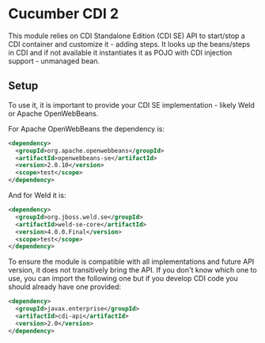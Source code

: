 Cucumber CDI 2
==============

This module relies on CDI Standalone Edition (CDI SE) API to start/stop a CDI container
and customize it - adding steps. It looks up the beans/steps in CDI and if not available
it instantiates it as POJO with CDI injection support - unmanaged bean.

## Setup

To use it, it is important to provide your CDI SE implementation - likely Weld or Apache OpenWebBeans.

For Apache OpenWebBeans the dependency is:

```xml
<dependency>
  <groupId>org.apache.openwebbeans</groupId>
  <artifactId>openwebbeans-se</artifactId>
  <version>2.0.10</version>
  <scope>test</scope>
</dependency>

```

And for Weld it is:

```xml
<dependency>
  <groupId>org.jboss.weld.se</groupId>
  <artifactId>weld-se-core</artifactId>
  <version>4.0.0.Final</version>
  <scope>test</scope>
</dependency>
```

To ensure the module is compatible with all implementations and future API version, it does not transitively bring the API.
If you don't know which one to use, you can import the following one but if you develop CDI code you should already have one provided:

```xml
<dependency>
  <groupId>javax.enterprise</groupId>
  <artifactId>cdi-api</artifactId>
  <version>2.0</version>
</dependency>
```

